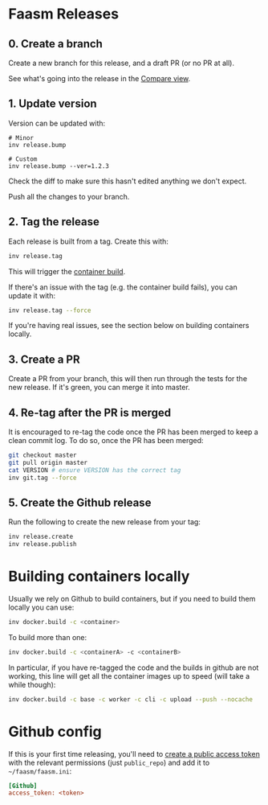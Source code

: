 # Faasm Releases

## 0. Create a branch

Create a new branch for this release, and a draft PR (or no PR at all).

See what's going into the release in the [Compare
view](https://github.com/faasm/faasm/compare).

## 1. Update version

Version can be updated with:

```
# Minor 
inv release.bump

# Custom
inv release.bump --ver=1.2.3
```

Check the diff to make sure this hasn't edited anything we don't expect.

Push all the changes to your branch.

## 2. Tag the release

Each release is built from a tag. Create this with:

```bash
inv release.tag
```

This will trigger the [container
build](https://github.com/faasm/faasm/actions?query=workflow%3ARelease).

If there's an issue with the tag (e.g. the container build fails), you can
update it with:

```bash
inv release.tag --force
```

If you're having real issues, see the section below on building containers
locally.

## 3. Create a PR

Create a PR from your branch, this will then run through the tests for the new
release. If it's green, you can merge it into master.

## 4. Re-tag after the PR is merged

It is encouraged to re-tag the code once the PR has been merged to keep a clean
commit log. To do so, once the PR has been merged:

```bash
git checkout master
git pull origin master
cat VERSION # ensure VERSION has the correct tag
inv git.tag --force
```

## 5. Create the Github release

Run the following to create the new release from your tag:

```bash
inv release.create
inv release.publish
```

# Building containers locally

Usually we rely on Github to build containers, but if you need to build them
locally you can use:

```bash
inv docker.build -c <container>
```

To build more than one:

```bash
inv docker.build -c <containerA> -c <containerB>
```

In particular, if you have re-tagged the code and the builds in github are not
working, this line will get all the container images up to speed (will take a
while though):

```bash
inv docker.build -c base -c worker -c cli -c upload --push --nocache
```

# Github config

If this is your first time releasing, you'll need to 
[create a public access token](https://github.com/settings/tokens) 
with the relevant permissions (just `public_repo`) and add it to 
`~/faasm/faasm.ini`:

```ini
[Github]
access_token: <token>
``` 

